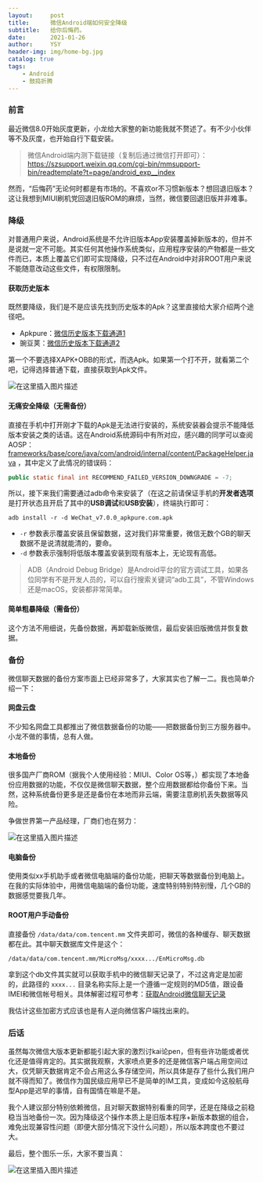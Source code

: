 ```yaml
---
layout:     post
title:      微信Android端如何安全降级
subtitle:   给你后悔药。
date:       2021-01-26
author:     YSY
header-img: img/home-bg.jpg
catalog: true
tags:
    - Android
    - 鼓捣折腾
---
```


### 前言

最近微信8.0开始灰度更新，小龙给大家整的新功能我就不赘述了。有不少小伙伴等不及灰度，也开始自行下载安装。

> 微信Android端内测下载链接（复制后通过微信打开即可）：https://szsupport.weixin.qq.com/cgi-bin/mmsupport-bin/readtemplate?t=page/android_exp__index

然而，“后悔药”无论何时都是有市场的。不喜欢or不习惯新版本？想回退旧版本？这让我想到MIUI刷机党回退旧版ROM的麻烦，当然，微信要回退旧版并非难事。

### 降级

对普通用户来说，Android系统是不允许旧版本App安装覆盖掉新版本的，但并不是说就一定不可能。其实任何其他操作系统类似，应用程序安装的产物都是一些文件而已，本质上覆盖它们即可实现降级，只不过在Android中对非ROOT用户来说不能随意改动这些文件，有权限限制。

#### 获取历史版本

既然要降级，我们是不是应该先找到历史版本的Apk？这里直接给大家介绍两个途径吧。

- Apkpure：[微信历史版本下载通道1](https://apkpure.com/cn/wechat/com.tencent.mm/versions)
- 豌豆荚：[微信历史版本下载通道2](https://www.wandoujia.com/apps/596157/history)

第一个不要选择XAPK+OBB的形式，而选Apk。如果第一个打不开，就看第二个吧，记得选择普通下载，直接获取到Apk文件。

![在这里插入图片描述](https://img-blog.csdnimg.cn/2021012613214266.png?x-oss-process=image/watermark,type_ZmFuZ3poZW5naGVpdGk,shadow_10,text_aHR0cHM6Ly9ibG9nLmNzZG4ubmV0L3lzeTk1MDgwMw==,size_16,color_FFFFFF,t_70#pic_center)


#### 无痛安全降级（无需备份）

直接在手机中打开刚才下载的Apk是无法进行安装的，系统安装器会提示不能降低版本安装之类的话语。这在Android系统源码中有所对应，感兴趣的同学可以查阅AOSP：[frameworks/base/core/java/com/android/internal/content/PackageHelper.java](https://cs.android.com/android/platform/superproject/+/master:frameworks/base/core/java/com/android/internal/content/PackageHelper.java) ，其中定义了此情况的错误码：

```java
public static final int RECOMMEND_FAILED_VERSION_DOWNGRADE = -7;
```

所以，接下来我们需要通过adb命令来安装了（在这之前请保证手机的**开发者选项**是打开状态且开启了其中的**USB调试**和**USB安装**），终端执行即可：

```shell
adb install -r -d WeChat_v7.0.0_apkpure.com.apk
```

- `-r` 参数表示覆盖安装且保留数据，这对我们非常重要，微信无数个GB的聊天数据不是说清就能清的，要命。
- `-d` 参数表示强制将低版本覆盖安装到现有版本上，无论现有高低。

> ADB（Android Debug Bridge）是Android平台的官方调试工具，如果各位同学有不是开发人员的，可以自行搜索关键词“adb工具”，不管Windows还是macOS，安装都非常简单。

#### 简单粗暴降级（需备份）

这个方法不用细说，先备份数据，再卸载新版微信，最后安装旧版微信并恢复数据。

### 备份

微信聊天数据的备份方案市面上已经非常多了，大家其实也了解一二。我也简单介绍一下：

#### 网盘云盘

不少知名网盘工具都推出了微信数据备份的功能——把数据备份到三方服务器中。小龙不做的事情，总有人做。

#### 本地备份

很多国产厂商ROM（据我个人使用经验：MIUI、Color OS等，）都实现了本地备份应用数据的功能，不仅仅是微信聊天数据，整个应用数据都给你备份下来。当然，这种系统备份更多是还是备份在本地而非云端，需要注意刷机丢失数据等风险。

争做世界第一产品经理，厂商们也在努力：

![在这里插入图片描述](https://img-blog.csdnimg.cn/20210126132206954.png?x-oss-process=image/watermark,type_ZmFuZ3poZW5naGVpdGk,shadow_10,text_aHR0cHM6Ly9ibG9nLmNzZG4ubmV0L3lzeTk1MDgwMw==,size_16,color_FFFFFF,t_70#pic_center)


#### 电脑备份

使用类似xx手机助手或者微信电脑端的备份功能，把聊天等数据备份到电脑上。在我的实际体验中，用微信电脑端的备份功能，速度特别特别特别慢，几个GB的数据感觉要我几年。

#### ROOT用户手动备份

直接备份 `/data/data/com.tencent.mm` 文件夹即可，微信的各种缓存、聊天数据都在此。其中聊天数据库文件是这个：

`/data/data/com.tencent.mm/MicroMsg/xxxx.../EnMicroMsg.db`

拿到这个db文件其实就可以获取手机中的微信聊天记录了，不过这肯定是加密的，此路径的 `xxxx...` 目录名称实际上是一个遵循一定规则的MD5值，跟设备IMEI和微信帐号相关。具体解密过程可参考：[获取Android微信聊天记录](https://blog.csdn.net/loocanp/article/details/103475998)

我估计这些加密方式应该也是有人逆向微信客户端找出来的。

### 后话

虽然每次微信大版本更新都能引起大家的激烈讨kai论pen，但有些许功能或者优化还是值得肯定的。其实据我观察，大家喷点更多的还是微信客户端占用空间过大，仅凭聊天数据肯定不会占用这么多存储空间，所以具体是存了些什么我们用户就不得而知了。微信作为国民级应用早已不是简单的IM工具，变成如今这般航母型App是迟早的事情，自有国情在嘛是不是。

我个人建议部分特别依赖微信，且对聊天数据特别看重的同学，还是在降级之前稳稳当当地备份一次。因为降级这个操作本质上是旧版本程序+新版本数据的组合，难免出现兼容性问题（即便大部分情况下没什么问题），所以版本跨度也不要过大。

最后，整个图乐一乐，大家不要当真：

![在这里插入图片描述](https://img-blog.csdnimg.cn/20210126132229100.jpeg?x-oss-process=image/watermark,type_ZmFuZ3poZW5naGVpdGk,shadow_10,text_aHR0cHM6Ly9ibG9nLmNzZG4ubmV0L3lzeTk1MDgwMw==,size_16,color_FFFFFF,t_70#pic_center)
